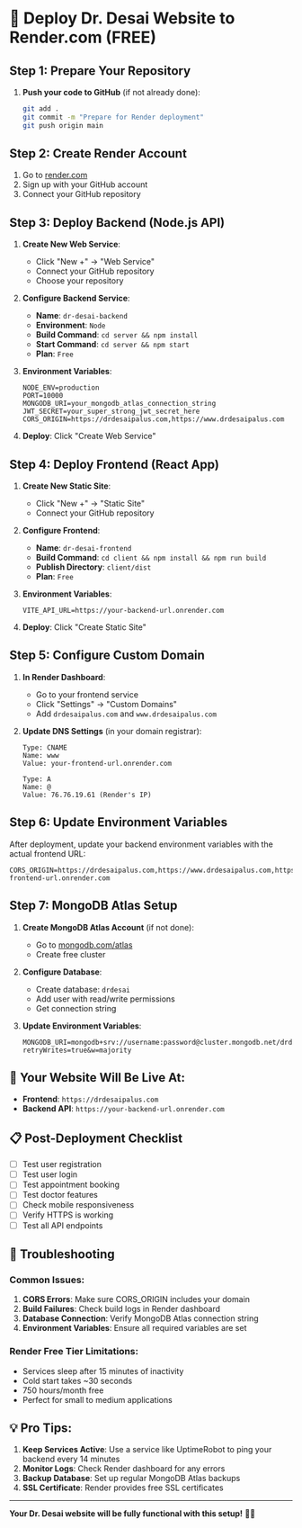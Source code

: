 # 🚀 Deploy Dr. Desai Website to Render.com (FREE)

## Step 1: Prepare Your Repository

1. **Push your code to GitHub** (if not already done):
   ```bash
   git add .
   git commit -m "Prepare for Render deployment"
   git push origin main
   ```

## Step 2: Create Render Account

1. Go to [render.com](https://render.com)
2. Sign up with your GitHub account
3. Connect your GitHub repository

## Step 3: Deploy Backend (Node.js API)

1. **Create New Web Service**:
   - Click "New +" → "Web Service"
   - Connect your GitHub repository
   - Choose your repository

2. **Configure Backend Service**:
   - **Name**: `dr-desai-backend`
   - **Environment**: `Node`
   - **Build Command**: `cd server && npm install`
   - **Start Command**: `cd server && npm start`
   - **Plan**: `Free`

3. **Environment Variables**:
   ```
   NODE_ENV=production
   PORT=10000
   MONGODB_URI=your_mongodb_atlas_connection_string
   JWT_SECRET=your_super_strong_jwt_secret_here
   CORS_ORIGIN=https://drdesaipalus.com,https://www.drdesaipalus.com
   ```

4. **Deploy**: Click "Create Web Service"

## Step 4: Deploy Frontend (React App)

1. **Create New Static Site**:
   - Click "New +" → "Static Site"
   - Connect your GitHub repository

2. **Configure Frontend**:
   - **Name**: `dr-desai-frontend`
   - **Build Command**: `cd client && npm install && npm run build`
   - **Publish Directory**: `client/dist`
   - **Plan**: `Free`

3. **Environment Variables**:
   ```
   VITE_API_URL=https://your-backend-url.onrender.com
   ```

4. **Deploy**: Click "Create Static Site"

## Step 5: Configure Custom Domain

1. **In Render Dashboard**:
   - Go to your frontend service
   - Click "Settings" → "Custom Domains"
   - Add `drdesaipalus.com` and `www.drdesaipalus.com`

2. **Update DNS Settings** (in your domain registrar):
   ```
   Type: CNAME
   Name: www
   Value: your-frontend-url.onrender.com

   Type: A
   Name: @
   Value: 76.76.19.61 (Render's IP)
   ```

## Step 6: Update Environment Variables

After deployment, update your backend environment variables with the actual frontend URL:

```
CORS_ORIGIN=https://drdesaipalus.com,https://www.drdesaipalus.com,https://your-frontend-url.onrender.com
```

## Step 7: MongoDB Atlas Setup

1. **Create MongoDB Atlas Account** (if not done):
   - Go to [mongodb.com/atlas](https://mongodb.com/atlas)
   - Create free cluster

2. **Configure Database**:
   - Create database: `drdesai`
   - Add user with read/write permissions
   - Get connection string

3. **Update Environment Variables**:
   ```
   MONGODB_URI=mongodb+srv://username:password@cluster.mongodb.net/drdesai?retryWrites=true&w=majority
   ```

## 🎉 Your Website Will Be Live At:
- **Frontend**: `https://drdesaipalus.com`
- **Backend API**: `https://your-backend-url.onrender.com`

## 📋 Post-Deployment Checklist

- [ ] Test user registration
- [ ] Test user login
- [ ] Test appointment booking
- [ ] Test doctor features
- [ ] Check mobile responsiveness
- [ ] Verify HTTPS is working
- [ ] Test all API endpoints

## 🔧 Troubleshooting

### Common Issues:

1. **CORS Errors**: Make sure CORS_ORIGIN includes your domain
2. **Build Failures**: Check build logs in Render dashboard
3. **Database Connection**: Verify MongoDB Atlas connection string
4. **Environment Variables**: Ensure all required variables are set

### Render Free Tier Limitations:
- Services sleep after 15 minutes of inactivity
- Cold start takes ~30 seconds
- 750 hours/month free
- Perfect for small to medium applications

## 💡 Pro Tips:

1. **Keep Services Active**: Use a service like UptimeRobot to ping your backend every 14 minutes
2. **Monitor Logs**: Check Render dashboard for any errors
3. **Backup Database**: Set up regular MongoDB Atlas backups
4. **SSL Certificate**: Render provides free SSL certificates

---

**Your Dr. Desai website will be fully functional with this setup!** 🏥✨
